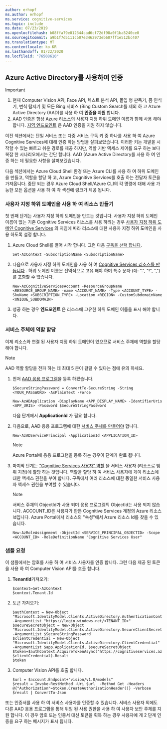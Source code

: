 ```yaml
---
author: erhopf
ms.author: erhopf
ms.service: cognitive-services
ms.topic: include
ms.date: 07/23/2019
ms.openlocfilehash: b08ffa79e012344cad6cf72df98a0f1ba5240ce0
ms.sourcegitcommit: a9b1f7d5111cb07e3462973eb607ff1e512bc407
ms.translationtype: MT
ms.contentlocale: ko-KR
ms.lasthandoff: 01/22/2020
ms.locfileid: "76508610"
---
```

## <a name="authenticate-with-azure-active-directory"></a>Azure Active Directory를 사용하여 인증

> [!IMPORTANT]
> 1. 현재 Computer Vision API, Face API, 텍스트 분석 API, 몰입 형 판독기, 폼 인식기, 변칙 탐지기 및 모든 Bing 서비스 (Bing Custom Search를 제외 하 고 Azure Active Directory (AAD)를 사용 하 여 **인증을 지원** 합니다.
> 2. AAD 인증은 항상 Azure 리소스의 사용자 지정 하위 도메인 이름과 함께 사용 해야 합니다. [지역 엔드포인트](https://docs.microsoft.com/azure/cognitive-services/cognitive-services-custom-subdomains#is-there-a-list-of-regional-endpoints) 은 AAD 인증을 지원 하지 않습니다.

이전 섹션에서는 단일 서비스 또는 다중 서비스 구독 키 중 하나를 사용 하 여 Azure Cognitive Services에 대해 인증 하는 방법을 살펴보았습니다. 이러한 키는 개발을 시작할 수 있는 빠르고 쉬운 경로를 제공 하지만, 역할 기반 액세스 제어를 요구 하는 보다 복잡 한 시나리오에서는 간단 합니다. AAD (Azure Active Directory를 사용 하 여 인증 하는 데 필요한 사항을 살펴보겠습니다.

다음 섹션에서는 Azure Cloud Shell 환경 또는 Azure CLI를 사용 하 여 하위 도메인을 만들고, 역할을 할당 하 고, Azure Cognitive Services를 호출 하는 전달자 토큰을 가져옵니다. 중단 되는 경우 Azure Cloud Shell/Azure CLI의 각 명령에 대해 사용 가능한 모든 옵션을 사용 하 여 각 섹션에 링크가 제공 됩니다.

### <a name="create-a-resource-with-a-custom-subdomain"></a>사용자 지정 하위 도메인을 사용 하 여 리소스 만들기

첫 번째 단계는 사용자 지정 하위 도메인을 만드는 것입니다. 사용자 지정 하위 도메인 이름이 없는 기존 Cognitive Services 리소스를 사용 하려는 경우 [사용자 지정 하위 도메인 Cognitive Services](https://docs.microsoft.com/azure/cognitive-services/cognitive-services-custom-subdomains#how-does-this-impact-existing-resources) 의 지침에 따라 리소스에 대한 사용자 지정 하위 도메인을 사용 하도록 설정 합니다.

1. Azure Cloud Shell를 열어 시작 합니다. 그런 다음 [구독을 선택 합니다](https://docs.microsoft.com/powershell/module/az.accounts/set-azcontext?view=azps-3.3.0).

   ```azurecli-interactive
   Set-AzContext -SubscriptionName <SubscriptionName>
   ```

2. 다음으로 사용자 지정 하위 도메인을 사용 하 여 [Cognitive Services 리소스를 만듭니다](https://docs.microsoft.com/powershell/module/az.cognitiveservices/new-azcognitiveservicesaccount?view=azps-1.8.0) . 하위 도메인 이름은 전역적으로 고유 해야 하며 특수 문자 (예: ".", "!", ",")를 포함할 수 없습니다.

   ```azurecli-interactive
   New-AzCognitiveServicesAccount -ResourceGroupName <RESOURCE_GROUP_NAME> -name <ACCOUNT_NAME> -Type <ACCOUNT_TYPE> -SkuName <SUBSCRIPTION_TYPE> -Location <REGION> -CustomSubdomainName <UNIQUE_SUBDOMAIN>
   ```

3. 성공 하는 경우 **엔드포인트** 은 리소스에 고유한 하위 도메인 이름을 표시 해야 합니다.


### <a name="assign-a-role-to-a-service-principal"></a>서비스 주체에 역할 할당

이제 리소스와 연결 된 사용자 지정 하위 도메인이 있으므로 서비스 주체에 역할을 할당 해야 합니다.

> [!NOTE]
> AAD 역할 할당을 전파 하는 데 최대 5 분이 걸릴 수 있다는 점에 유의 하세요.

1. 먼저 [AAD 응용 프로그램](https://docs.microsoft.com/powershell/module/Az.Resources/New-AzADApplication?view=azps-1.8.0)을 등록 하겠습니다.

   ```azurecli-interactive
   $SecureStringPassword = ConvertTo-SecureString -String <YOUR_PASSWORD> -AsPlainText -Force

   New-AzADApplication -DisplayName <APP_DISPLAY_NAME> -IdentifierUris <APP_URIS> -Password $SecureStringPassword
   ```

   다음 단계에서 **ApplicationId** 가 필요 합니다.

2. 다음으로, AAD 응용 프로그램에 대한 [서비스 주체를 만들어야](https://docs.microsoft.com/powershell/module/az.resources/new-azadserviceprincipal?view=azps-1.8.0) 합니다.

   ```azurecli-interactive
   New-AzADServicePrincipal -ApplicationId <APPLICATION_ID>
   ```

   >[!NOTE]
   > Azure Portal에 응용 프로그램을 등록 하는 경우이 단계가 완료 됩니다.

3. 마지막 단계는 ["Cognitive Services 사용자" 역할](https://docs.microsoft.com/powershell/module/az.Resources/New-azRoleAssignment?view=azps-1.8.0) 을 서비스 사용자 (리소스로 범위 지정)에 할당 하는 것입니다. 역할을 할당 하 여 서비스 사용자에 게이 리소스에 대한 액세스 권한을 부여 합니다. 구독에서 여러 리소스에 대한 동일한 서비스 사용자 액세스 권한을 부여할 수 있습니다.
   >[!NOTE]
   > 서비스 주체의 ObjectId가 사용 되며 응용 프로그램의 ObjectId는 사용 되지 않습니다.
   > ACCOUNT_ID은 사용자가 만든 Cognitive Services 계정의 Azure 리소스 Id입니다. Azure Portal에서 리소스의 "속성"에서 Azure 리소스 Id를 찾을 수 있습니다.

   ```azurecli-interactive
   New-AzRoleAssignment -ObjectId <SERVICE_PRINCIPAL_OBJECTID> -Scope <ACCOUNT_ID> -RoleDefinitionName "Cognitive Services User"
   ```

### <a name="sample-request"></a>샘플 요청

이 샘플에서는 암호를 사용 하 여 서비스 사용자를 인증 합니다. 그런 다음 제공 된 토큰을 사용 하 여 Computer Vision API를 호출 합니다.

1. **TenantId**가져오기:
   ```azurecli-interactive
   $context=Get-AzContext
   $context.Tenant.Id
   ```

2. 토큰 가져오기:
   ```azurecli-interactive
   $authContext = New-Object "Microsoft.IdentityModel.Clients.ActiveDirectory.AuthenticationContext" -ArgumentList "https://login.windows.net/<TENANT_ID>"
   $secureSecretObject = New-Object "Microsoft.IdentityModel.Clients.ActiveDirectory.SecureClientSecret" -ArgumentList $SecureStringPassword   
   $clientCredential = New-Object "Microsoft.IdentityModel.Clients.ActiveDirectory.ClientCredential" -ArgumentList $app.ApplicationId, $secureSecretObject
   $token=$authContext.AcquireTokenAsync("https://cognitiveservices.azure.com/", $clientCredential).Result
   $token
   ```
3. Computer Vision API를 호출 합니다.
   ```azurecli-interactive
   $url = $account.Endpoint+"vision/v1.0/models"
   $result = Invoke-RestMethod -Uri $url  -Method Get -Headers @{"Authorization"=$token.CreateAuthorizationHeader()} -Verbose
   $result | ConvertTo-Json
   ```

또는 인증서를 사용 하 여 서비스 사용자를 인증할 수 있습니다. 서비스 사용자 외에도 다른 AAD 응용 프로그램을 통해 위임 된 사용 권한을 사용 하 여 사용자 보안 주체를 지원 합니다. 이 경우 암호 또는 인증서 대신 토큰을 획득 하는 경우 사용자에 게 2 단계 인증을 요구 하는 메시지가 표시 됩니다.

